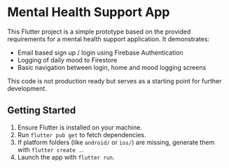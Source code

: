# Mental Health Support App

This Flutter project is a simple prototype based on the provided requirements for a mental health support application. It demonstrates:

- Email based sign up / login using Firebase Authentication
- Logging of daily mood to Firestore
- Basic navigation between login, home and mood logging screens

This code is not production ready but serves as a starting point for further development.

## Getting Started

1. Ensure Flutter is installed on your machine.
2. Run `flutter pub get` to fetch dependencies.
3. If platform folders (like `android/` or `ios/`) are missing, generate them with `flutter create .`.
4. Launch the app with `flutter run`.

